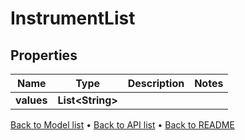 

# InstrumentList


## Properties

| Name | Type | Description | Notes |
|------------ | ------------- | ------------- | -------------|
|**values** | **List&lt;String&gt;** |  |  |



[Back to Model list](../README.md#documentation-for-models) &#8226; [Back to API list](../README.md#documentation-for-api-endpoints) &#8226; [Back to README](../README.md)


